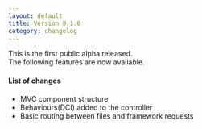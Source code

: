 ```yaml
---
layout: default
title: Version 0.1.0
category: changelog
---
```


This is the first public alpha released.  
The following features are now available.

#### List of changes
- MVC component structure
- Behaviours(DCI) added to the controller
- Basic routing between files and framework requests